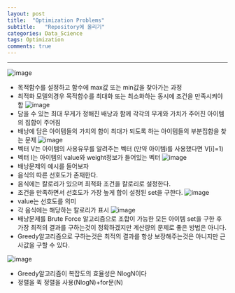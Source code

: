 ```yaml
---
layout: post
title:  "Optimization Problems"
subtitle:   "Repository에 올리기"
categories: Data_Science
tags: Optimization
comments: true
---
```

---

![image](https://user-images.githubusercontent.com/70193130/189824450-38c155c8-3a83-4426-b902-05fb1c5c073f.png)
+ 목적함수를 설정하고 함수에 max값 또는 min값을 찾아가는 과정 
+ 최적화 모델의경우 목적함수를 최대화 또는 최소화하는 동시에 조건을 만족시켜야함
![image](https://user-images.githubusercontent.com/70193130/189824469-8d3f437d-b7ad-4fba-9ea9-01a0665dbf0f.png)
+  담을 수 있는 최대 무게가 정해진 배낭과 함께 각각의 무게와 가치가 주어진 아이템의 집합이 주어짐
+ 배낭에 담은 아이템들의 가치의 합이 최대가 되도록 하는 아이템들의 부분집합을 찾는 문제
![image](https://user-images.githubusercontent.com/70193130/189824480-a5623f65-3ee0-45e5-b4cc-2a56aa003220.png)
+ 벡터 V는 아이템의 사용유무를 알려주는 벡터 (만약 아이템i를 사용했다면 V[i]=1)
+ 벡터 I는 아이템의 value와 weight정보가 들어있는 벡터
![image](https://user-images.githubusercontent.com/70193130/189824489-3b68d2cd-eda7-42f2-83b2-fe1101db8486.png)
+ 배낭문제의 예시를 들어보자
+ 음식의 따른 선호도가 존재한다.
+ 음식에는 칼로리가 있으며 최적화 조건을 칼로리로 설정한다.
+ 조건을 만족하면서 선호도가 가장 높게 합이 설정된 set을 구한다.
![image](https://user-images.githubusercontent.com/70193130/189824496-8ae600c0-4346-4c94-8fd1-bca35f2ba42e.png)
+ value는 선호도를 의미 
+ 각 음식에는 해당하는 칼로리가 표시
![image](https://user-images.githubusercontent.com/70193130/189824503-50cdf433-8c16-4ffd-b8f0-0ad80a85c2b4.png)
+ 배낭문제를 Brute Force 알고리즘으로 조합이 가능한 모든 아이템 set을 구한 후 가장 최적의 결과를 구하는것이 정확하겠지만 계산량의 문제로 좋은 방법은 아니다.
+ Greedy알고리즘으로 구하는것은 최적의 결과를 항상 보장해주는것은 아니지만 근사값을 구할 수 있다.

![image](https://user-images.githubusercontent.com/70193130/190043476-72299ad3-ebb1-4d1f-b377-a648d3f4b8f9.png)

+ Greedy알고리즘이 복잡도의 효율성은 NlogN이다
+ 정렬을 퀵 정렬을 사용(NlogN)+for문(N)